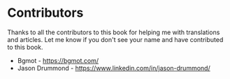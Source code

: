 # Contributors

Thanks to all the contributors to this book for helping me with translations and articles.
Let me know if you don't see your name and have contributed to this book.

- Bgmot - https://bgmot.com/
- Jason Drummond - https://www.linkedin.com/in/jason-drummond/

